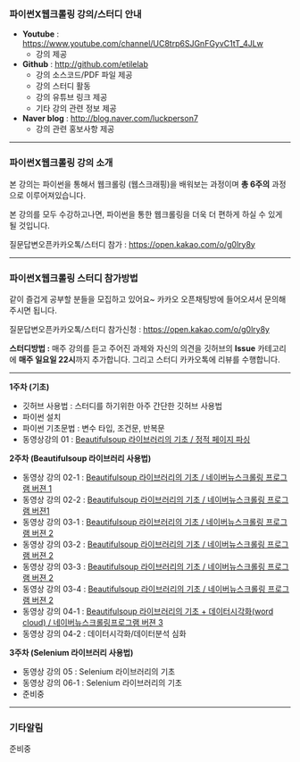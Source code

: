 ### 파이썬X웹크롤링 강의/스터디 안내

- **Youtube** :  https://www.youtube.com/channel/UC8trp6SJGnFGyvC1tT_4JLw
  - 강의 제공
- **Github** : http://github.com/etilelab
  - 강의 소스코드/PDF 파일 제공
  - 강의 스터디 활동
  - 강의 유튜브 링크 제공
  - 기타 강의 관련 정보 제공
- **Naver blog** : http://blog.naver.com/luckperson7
  - 강의 관련 홍보사항 제공

------

### 파이썬X웹크롤링 강의 소개

본 강의는 파이썬을 통해서 웹크롤링 (웹스크래핑)을 배워보는 과정이며 **총 6주의** 과정으로 이루어져있습니다.

본 강의를 모두 수강하고나면, 파이썬을 통한 웹크롤링을 더욱 더 편하게 하실 수 있게 될 것입니다.

질문답변오픈카카오톡/스터디 참가 : https://open.kakao.com/o/g0lry8y

------

### 파이썬X웹크롤링 스터디 참가방법

같이 즐겁게 공부할 분들을 모집하고 있어요~ 카카오 오픈채팅방에 들어오셔서 문의해주시면 됩니다.

질문답변오픈카카오톡/스터디 참가신청 : https://open.kakao.com/o/g0lry8y

**스터디방법 :** 매주 강의를 듣고 주어진 과제와 자신의 의견을 깃허브의 **Issue** 카테고리에  **매주 일요일 22시**까지 추가합니다. 그리고 스터디 카카오톡에 리뷰를 수행합니다.

------

**1주차 (기초)**

- 깃허브 사용법 : 스터디를 하기위한 아주 간단한 깃허브 사용법
- 파이썬 설치
- 파이썬 기초문법 : 변수 타입, 조건문, 반복문
- 동영상강의 01 : [Beautifulsoup 라이브러리의 기초 / 정적 페이지 파싱](https://youtu.be/QLf-pDoJvjQ)

**2주차 (Beautifulsoup 라이브러리 사용법)**

- 동영상 강의 02-1 : [Beautifulsoup 라이브러리의 기초 / 네이버뉴스크롤링 프로그램 버젼 1](https://youtu.be/IkZiDDFfJ88)
- 동영상 강의 02-2 : [Beautifulsoup 라이브러리의 기초 / 네이버뉴스크롤링 프로그램 버젼1](https://youtu.be/BmQTdv3wF-U)
- 동영상 강의 03-1 : [Beautifulsoup 라이브러리의 기초 / 네이버뉴스크롤링 프로그램 버젼 2](https://youtu.be/YYGCbyrgNNk)
- 동영상 강의 03-2 : [Beautifulsoup 라이브러리의 기초 / 네이버뉴스크롤링 프로그램 버젼 2](https://youtu.be/VXAUZag1kIU)
- 동영상 강의 03-3 : [Beautifulsoup 라이브러리의 기초  / 네이버뉴스크롤링 프로그램 버젼 2](https://youtu.be/DTovorjABOk)
- 동영상 강의 03-4 : [Beautifulsoup 라이브러리의 기초 / 네이버뉴스크롤링 프로그램 버젼 2](https://youtu.be/H80LB8cLGI4)
- 동영상 강의 04-1 : [Beautifulsoup 라이브러리의 기초 + 데이터시각화(word cloud) / 네이버뉴스크롤링프로그램 버젼 3](https://youtu.be/zxV2LZ5LIuk)
- 동영상 강의 04-2 : 데이터시각화/데이터분석 심화

**3주차 (Selenium 라이브러리 사용법)**

- 동영상 강의 05 : Selenium 라이브러리의 기초
- 동영상 강의 06-1 : Selenium 라이브러리의 기초 
- 준비중

------

### 기타알림

준비중